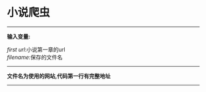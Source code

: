 # 小说爬虫
***
**输入变量:**   

*first url*:小说第一章的url  
*filename*:保存的文件名
***
**文件名为使用的网站,代码第一行有完整地址**
***
